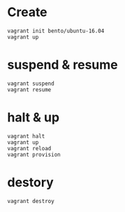 # Create
```
vagrant init bento/ubuntu-16.04
vagrant up
```

# suspend & resume
```
vagrant suspend
vagrant resume
```

# halt & up
```
vagrant halt
vagrant up
vagrant reload
vagrant provision
```

# destory
```
vagrant destroy
```
